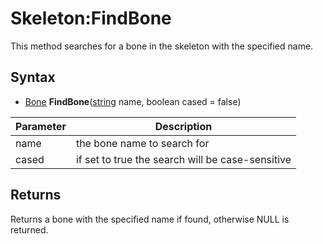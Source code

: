 # Skeleton:FindBone

This method searches for a bone in the skeleton with the specified name.

## Syntax

- [Bone](Bone.md) **FindBone**([string](https://www.lua.org/manual/5.4/manual.html#6.4) name, boolean cased = false)

| Parameter | Description |
|---|---|
| name | the bone name to search for |
| cased | if set to true the search will be case-sensitive |

## Returns

Returns a bone with the specified name if found, otherwise NULL is returned.
